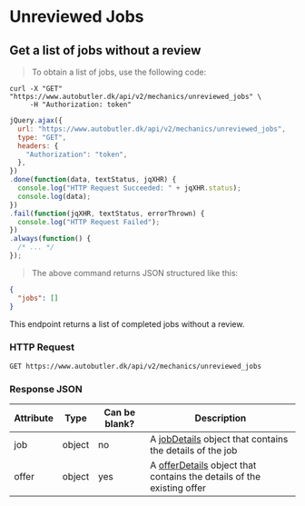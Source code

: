 # Unreviewed Jobs

## Get a list of jobs without a review

> To obtain a list of jobs, use the following code:

```shell
curl -X "GET" "https://www.autobutler.dk/api/v2/mechanics/unreviewed_jobs" \
     -H "Authorization: token"
```

```javascript
jQuery.ajax({
  url: "https://www.autobutler.dk/api/v2/mechanics/unreviewed_jobs",
  type: "GET",
  headers: {
    "Authorization": "token",
  },
})
.done(function(data, textStatus, jqXHR) {
  console.log("HTTP Request Succeeded: " + jqXHR.status);
  console.log(data);
})
.fail(function(jqXHR, textStatus, errorThrown) {
  console.log("HTTP Request Failed");
})
.always(function() {
  /* ... */
});
```

> The above command returns JSON structured like this:

```json
{
  "jobs": []
}
```

This endpoint returns a list of completed jobs without a review.

### HTTP Request

`GET https://www.autobutler.dk/api/v2/mechanics/unreviewed_jobs`

### Response JSON

Attribute  | Type    | Can be blank? | Description
---------- | ------- | ------------- | -----------------------------------------------------------------------------------------------------------------------------
job        | object  | no            | A <a href="#jobdetails">jobDetails</a> object that contains the details of the job
offer      | object  | yes           | A <a href="#offerdetails">offerDetails</a> object that contains the details of the existing offer
